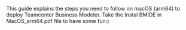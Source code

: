 This guide explains the steps you need to follow on macOS (arm64) to deploy Teamcenter Business Modeler.
Take the Instal BMIDE in MacOS_arm64.pdf file to have some fun:)
